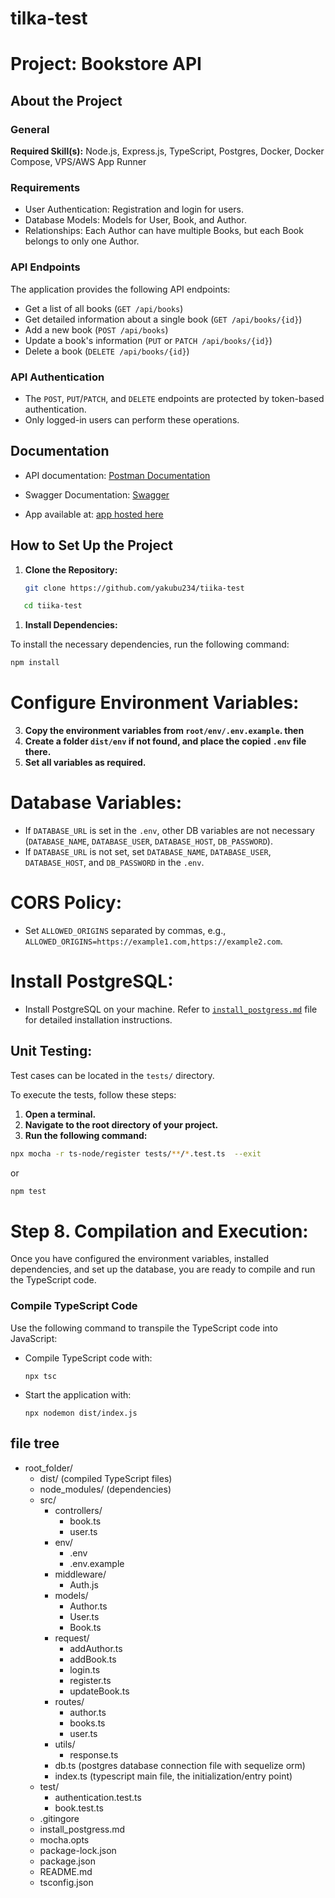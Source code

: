 # tilka-test
# Project: Bookstore API

## About the Project

### General

**Required Skill(s):** Node.js, Express.js, TypeScript, Postgres, Docker, Docker Compose, VPS/AWS App Runner

### Requirements

- User Authentication: Registration and login for users.
- Database Models: Models for User, Book, and Author.
- Relationships: Each Author can have multiple Books, but each Book belongs to only one Author.

### API Endpoints

The application provides the following API endpoints:

- Get a list of all books (`GET /api/books`)
- Get detailed information about a single book (`GET /api/books/{id}`)
- Add a new book (`POST /api/books`)
- Update a book's information (`PUT` or `PATCH /api/books/{id}`)
- Delete a book (`DELETE /api/books/{id}`)

### API Authentication

- The `POST`, `PUT`/`PATCH`, and `DELETE` endpoints are protected by token-based authentication.
- Only logged-in users can perform these operations.
## Documentation

- API documentation:
  [Postman Documentation](https://documenter.getpostman.com/view/12538701/2s9Y5R2mcr)

- Swagger Documentation:
  [Swagger](https://abiolayakubu.com.ng/view/)


- App available at:
  [app hosted here](https://tilka.mockup.com.ng/)
  
## How to Set Up the Project

1. **Clone the Repository:**

   ```bash
   git clone https://github.com/yakubu234/tiika-test
   ```
```bash
   cd tiika-test
```
1. **Install Dependencies:**

To install the necessary dependencies, run the following command:

```bash
npm install
```


# Configure Environment Variables:

3. **Copy the environment variables from `root/env/.env.example`. then**
4. **Create a folder `dist/env` if not found, and place the copied `.env` file there.**
5. **Set all variables as required.**

# Database Variables:

- If `DATABASE_URL` is set in the `.env`, other DB variables are not necessary
  (`DATABASE_NAME`, `DATABASE_USER`, `DATABASE_HOST`, `DB_PASSWORD`).
- If `DATABASE_URL` is not set, set `DATABASE_NAME`, `DATABASE_USER`, `DATABASE_HOST`,
  and `DB_PASSWORD` in the `.env`.

# CORS Policy:

- Set `ALLOWED_ORIGINS` separated by commas, e.g.,
  `ALLOWED_ORIGINS=https://example1.com,https://example2.com`.

# Install PostgreSQL:

- Install PostgreSQL on your machine. Refer to [`install_postgress.md`](./install_postgress.md) file for
  detailed installation instructions.




## Unit Testing:

Test cases can be located in the `tests/` directory.

To execute the tests, follow these steps:

1. **Open a terminal.**
2. **Navigate to the root directory of your project.**
3. **Run the following command:**

```bash
npx mocha -r ts-node/register tests/**/*.test.ts  --exit
````

or 

```bash
npm test
```




#  Step 8. Compilation and Execution:

Once you have configured the environment variables, installed dependencies, and set up the database, you are ready to compile and run the TypeScript code.

### Compile TypeScript Code

Use the following command to transpile the TypeScript code into JavaScript:
- Compile TypeScript code with:
  ```
  npx tsc
  ```
- Start the application with:
  ```
  npx nodemon dist/index.js
  ```
 


## file tree
- root_folder/
    - dist/
        (compiled TypeScript files)
    - node_modules/
        (dependencies)
    - src/
        - controllers/
            - book.ts
            - user.ts
        - env/
            - .env
            - .env.example
        - middleware/
            - Auth.js
        - models/
            - Author.ts
            - User.ts
            - Book.ts
        - request/
            - addAuthor.ts
            - addBook.ts
            - login.ts
            - register.ts
            - updateBook.ts
        - routes/
            - author.ts
            - books.ts
            - user.ts
        - utils/
            - response.ts
        - db.ts (postgres database connection file with sequelize orm)
        - index.ts (typescript main file, the initialization/entry point)
    - test/
        - authentication.test.ts
        - book.test.ts
    - .gitingore
    - install_postgress.md
    - mocha.opts
    - package-lock.json
    - package.json
    - README.md
    - tsconfig.json

